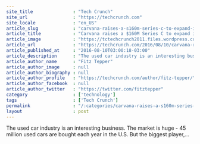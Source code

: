 ```yaml
---
site_title               : "Tech Crunch"
site_url                 : "https://techcrunch.com"
site_locale              : "en_US"
article_slug             : "carvana-raises-a-s160m-series-c-to-expand-its-online-dealership-and-car-vending-machines-nationwide"
article_title            : "Carvana raises a $160M Series C to expand its online dealership and car vending machines nationwide"
article_image            : "https://tctechcrunch2011.files.wordpress.com/2016/08/nashville-vending-machine-1.jpg?w=764&h=400&crop=1"
article_url              : "https://techcrunch.com/2016/08/10/carvana-raises-a-160m-series-c-to-expand-its-online-dealership-and-car-vending-machines-nationwide/"
article_published_at     : "2016-08-10T03:00:18-03:00"
article_description      : "The used car industry is an interesting business. The market is huge - 45 million used cars are bought each year in the U.S. But the biggest player,..."
article_author_name      : "Fitz Tepper"
article_author_image     : null
article_author_biography : null
article_author_profile   : "https://techcrunch.com/author/fitz-tepper/"
article_author_facebook  : null
article_author_twitter   : "https://twitter.com/fitztepper"
category                 : ['technology']
tags                     : ['Tech Crunch']
permalink                : "/:categories/carvana-raises-a-s160m-series-c-to-expand-its-online-dealership-and-car-vending-machines-nationwide/"
layout                   : post
---
```


The used car industry is an interesting business. The market is huge - 45 million used cars are bought each year in the U.S. But the biggest player,...
